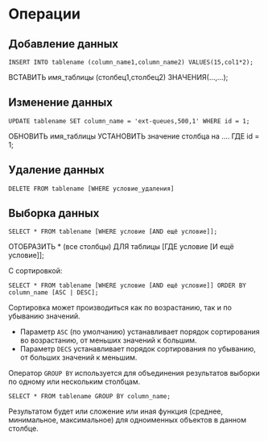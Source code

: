 # Операции

## Добавление данных

```
INSERT INTO tablename (column_name1,column_name2) VALUES(15,col1*2);
```
ВСТАВИТЬ имя_таблицы (столбец1,столбец2) ЗНАЧЕНИЯ(...,...);

## Изменение данных

```
UPDATE tablename SET column_name = 'ext-queues,500,1' WHERE id = 1;
```
ОБНОВИТЬ имя_таблицы УСТАНОВИТЬ значение столбца на .... ГДЕ id = 1;

## Удаление данных

```
DELETE FROM tablename [WHERE условие_удаления]
```

## Выборка данных

```
SELECT * FROM tablename [WHERE условие [AND ещё условие]];
```
ОТОБРАЗИТЬ * (все столбцы) ДЛЯ таблицы [ГДЕ условие [И ещё условие]];

С сортировкой:
```
SELECT * FROM tablename [WHERE условие [AND ещё условие]] ORDER BY column_name [ASC | DESC];
```

Сортировка может производиться как по возрастанию, так и по убыванию значений.

* Параметр `ASC` (по умолчанию) устанавливает порядок сортирования во возрастанию, от меньших значений к большим.
* Параметр `DECS` устанавливает порядок сортирования по убыванию, от больших значений к меньшим.

Оператор `GROUP BY` используется для объединения результатов выборки по одному или нескольким столбцам.

```
SELECT * FROM tablename GROUP BY column_name;
```

Результатом будет или сложение или иная функция (среднее, минимальное, максимальное) для одноименных объектов в данном столбце.
